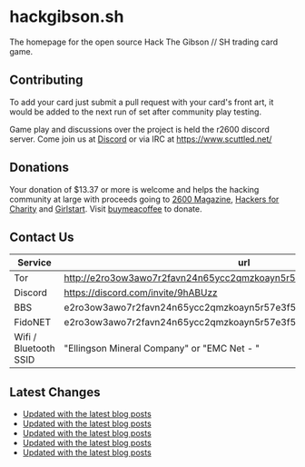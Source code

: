 # hackgibson.sh
The homepage for the open source Hack The Gibson // SH trading card game.


## Contributing

To add your card just submit a pull request with your card's front art, it would be added to the next run of set after community play testing.

Game play and discussions over the project is held the r2600 discord server. Come join us at [Discord](https://discord.com/invite/9hABUzz) or via IRC at https://www.scuttled.net/


## Donations

Your donation of $13.37 or more is welcome and helps the hacking community at large with proceeds going to [2600 Magazine](https://2600.com/), [Hackers for Charity](https://hackersforcharity.org) and [Girlstart](https://girlstart.org).  Visit [buymeacoffee](https://www.buymeacoffee.com/hackgibson.sh) to donate.


## Contact Us

Service | url
-|-
Tor | http://e2ro3ow3awo7r2favn24n65ycc2qmzkoayn5r57e3f56nvjwdcgg32ad.onion
Discord | https://discord.com/invite/9hABUzz
BBS | e2ro3ow3awo7r2favn24n65ycc2qmzkoayn5r57e3f56nvjwdcgg32ad.onion:23
FidoNET | e2ro3ow3awo7r2favn24n65ycc2qmzkoayn5r57e3f56nvjwdcgg32ad.onion:24554
Wifi / Bluetooth SSID | "Ellingson Mineral Company" or "EMC Net - <fidonet address>"

## Latest Changes
<!-- BLOG-POST-LIST:START -->
- [Updated with the latest blog posts](https://github.com/DFW2600/hackgibson.sh/commit/88e4fb8a24d59329fc92b3ed72d15e43a044b201)
- [Updated with the latest blog posts](https://github.com/DFW2600/hackgibson.sh/commit/139ee1444ade56f0fca98fa59a5a765746ebb017)
- [Updated with the latest blog posts](https://github.com/DFW2600/hackgibson.sh/commit/c4f7903d66f8385d02e8eea96d6811141acd71dc)
- [Updated with the latest blog posts](https://github.com/DFW2600/hackgibson.sh/commit/6254c4b72b0d59e36524af93bdb498171300ceaf)
- [Updated with the latest blog posts](https://github.com/DFW2600/hackgibson.sh/commit/16e84d6575518340f68ef9728d80b7550a2f0fcb)
<!-- BLOG-POST-LIST:END -->
